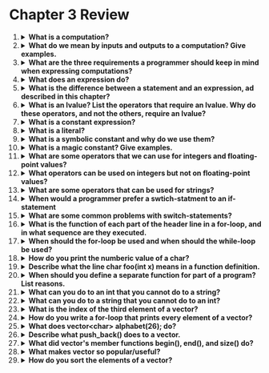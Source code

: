# Chapter 3 Review
<ol>
    <li>
        <details>
            <summary><strong>What is a computation?</strong></summary>
            <p>The execution of some code, usually taking some input and producing some output based on the given input.</p>
        </details>
    </li>
    <li>
        <details>
            <summary><strong>What do we mean by inputs and outputs to a computation? Give examples.</strong></summary>
            <p>The input is the given parameters to a computation the directly influences the given output.</p>
        </details>
    </li>
    <li>
        <details>
            <summary><strong>What are the three requirements a programmer should keep in mind when expressing computations?</strong></summary>
            <p>Computations should be expressed correctly, simply, and efficiently.</p>
        </details>
    </li>
    <li>
        <details>
            <summary><strong>What does an expression do?</strong></summary>
            <p>An expression  computes a value from a number of operands.</p>
        </details>
    </li>
    <li>
        <details>
            <summary><strong>What is the difference between a statement and an expression, ad described in this chapter?</strong></summary>
            <p>An expression computes a value from a number of operands, while a statement controls code flow and allows for multiple expressions to be utilized.</p>
        </details>
    </li>
    <li>
        <details>
            <summary><strong>What is an lvalue? List the operators that require an lvalue. Why do these operators, and not the others, require an lvalue?</strong></summary>
            <p>
                An lvalue is an expression that may appear on the left-hand side of an assignment that may be modified. These operators require an lvalue because the operation may modify the value.
                <ul>
                    <li>++a - pre-increment</li>
                    <li>--a - pre-decrement</li>
                    <li>a++ - post-increment</li>
                    <li>a-- - post-decrement</li>
                    <li>&a - address of</li>
                    <li>a%b - modulo</li>
                    <li>a=b - assignment</li>
                    <li>a*b - multiplication</li>
                    <li>a/b - division</li>
                    <li>a+b - addition</li>
                    <li>a-b - subtraction</li>
                </ul>
            </p>
        </details>
    </li>
    <li>
        <details>
            <summary><strong>What is a constant expression?</strong></summary>
            <p>A named object which you can't give a new value.</p>
        </details>
    </li>
    <li>
        <details>
            <summary><strong>What is a literal?</strong></summary>
            <p>A value presented directly in code, rather than indirectly through a variable or function call.</p>
        </details>
    </li>
    <li>
        <details>
            <summary><strong>What is a symbolic constant and why do we use them?</strong></summary>
            <p>A symbolic constant is a name given to some numeric, character, string, or other type of constant.</p>
        </details>
    </li>
    <li>
        <details>
            <summary><strong>What is a magic constant? Give examples.</strong></summary>
            <p>A non-obvious literal in code.</p>
        </details>
    </li>
    <li>
        <details>
            <summary><strong>What are some operators that we can use for integers and floating-point values?</strong></summary>
            <p>
                <ul>
                    <li>a+b</li>
                    <li>a-b</li>
                    <li>a&lt;b></li>
                    <li>a&lt;=b</li>
                    <li>a&gt;b</li>
                    <li>a&gt;=b</li>
                    <li>a==b</li>
                    <li>a!=b</li>
                    <li>a&&b</li>
                    <li>a||b</li>
                </ul>
            </p>
        </details>
    </li>
    <li>
        <details>
            <summary><strong>What operators can be used on integers but not on floating-point values?</strong></summary>
            <p>The modulo (%) operator.</p>
        </details>
    </li>
    <li>
        <details>
            <summary><strong>What are some operators that can be used for strings?</strong></summary>
            <p>
                <ul>
                    <li>a+b</li>
                    <li>a&lt;b></li>
                    <li>a&lt;=b</li>
                    <li>a&gt;b</li>
                    <li>a&gt;=b</li>
                    <li>a==b</li>
                    <li>a!=b</li>
                    <li>a&&b</li>
                    <li>a||b</li>
                </ul>
            </p>
        </details>
    </li>
    <li>
        <details>
            <summary><strong>When would a programmer prefer a swtich-statment to an if-statement</strong></summary>
            <p>When there are a large number of constants to compare against to control code flow then a switch-statement provides an more optimized solution than an if-else ladder.</p>
        </details>
    </li>
    <li>
        <details>
            <summary><strong>What are some common problems with switch-statements?</strong></summary>
            <p>
                <ul>
                    <li>The values for case labels must be constants expressions.</li>
                    <li>The value of which we switch must be of an integer, char, or enumeration type</li>
                    <li>You cannot use the same value for two case labels.</li>
                    <li>You can use several case labels for a single case</li>
                    <li>Every case must end in a break and the compiler will not remind you if you do not.</li>
                </ul>
            </p>
        </details>
    </li>
    <li>
        <details>
            <summary><strong>What is the function of each part of the header line in a for-loop, and in what sequence are they executed.</strong></summary>
            <p>Each part of the header line in a for-loop is separated by a semi-colon. The first part is the first executed, it initializes the indexing variable for the loop to the starting value. The next statement is the condition on which the for-loop will break, if this condition is false. The final statement is how the indexing variable changes withy each iteration of the loop. The first statement is executed once, while the second and final statments are executed each iteration of the loop.</p>
        </details>
    </li>
        <li>
        <details>
            <summary><strong>When should the for-loop be used  and when should the while-loop be used?</strong></summary>
            <p>Essentially, whenever a loop can be defined with a simple initializer, condition, and increment operation.</p>
        </details>
    </li>
        <li>
        <details>
            <summary><strong>How do you print the numberic value of a char?</strong></summary>
            <p>By converting the character value to an integer.</p>
        </details>
    </li>
        <li>
        <details>
            <summary><strong>Describe what the line char foo(int x) means in a function definition.</strong></summary>
            <p>A function which returns a character type, named food, that takes an integer as a parameter that is named x.</p>
        </details>
    </li>
        <li>
        <details>
            <summary><strong>When should you define a separate function for part of a program? List reasons.</strong></summary>
            <p>
                When it:
                <ul>
                    <li>Makes computation logically separate.</li>
                    <li>Makes the program text clearer.</li>
                    <li>Makes it possible to use the function in more than one place in a program.</li>
                    <li>Eases testing.</li>
                </ul>
            </p>
        </details>
    </li>
        <li>
        <details>
            <summary><strong>What can you do to an int that you cannot do to a string?</strong></summary>
            <p>Subtract a string from a string, divide by a string, mutliple by a string, etc.</p>
        </details>
    </li>
        <li>
        <details>
            <summary><strong>What can you do to a string that you cannot do to an int?</strong></summary>
            <p>Can index a character of the string, can find a character in a string, can remove a character from a string, etc.</p>
        </details>
    </li>
        <li>
        <details>
            <summary><strong>What is the index of the third element of a vector?</strong></summary>
            <p>The third element of a vector has an index of 2.</p>
        </details>
    </li>
        <li>
        <details>
            <summary><strong>How do you write a for-loop that prints every element of a vector?</strong></summary>
            <p>
                <pre><code>
                    vector<int> numbers{ 1, 2, 3, 4, 5 };
                    for (int number: numbers) {
                        cout << number << endl; 
                    }
                </code></pre>
            </p>
        </details>
    </li>
        <li>
        <details>
            <summary><strong>What does vector&lt;char> alphabet(26); do?</strong></summary>
            <p>Initializes a vector of characters named alphabet to a size of 26 elements.</p>
        </details>
    </li>
        <li>
        <details>
            <summary><strong>Describe what push_back() does to a vector.</strong></summary>
            <p>push_back() add a new element to the end of a vector, increasing its size by one.</p>
        </details>
    </li>
        <li>
        <details>
            <summary><strong>What did vector's member functions begin(), end(), and size() do?</strong></summary>
            <p>begin() creates an iterator that points to the first element of a vector. end() creates an iterator that points to the past-the-end element of the vector. size() returns the length/size of the vector.</p>
        </details>
    </li>
        <li>
        <details>
            <summary><strong>What makes vector so popular/useful?</strong></summary>
            <p>The vector is popular/useful because it can be dynamically sized, the container can be modified, and its size does not need to be known before runtime.</p>
        </details>
    </li>
        <li>
        <details>
            <summary><strong>How do you sort the elements of a vector?</strong></summary>
            <p>Using the standard library sort() algorithm.</p>
        </details>
    </li>
</ol>